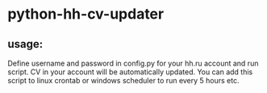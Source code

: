 # python-hh-cv-updater

## usage:
Define username and password in config.py for your hh.ru account and run script.
CV in your account will be automatically updated.
You can add this script to linux crontab or windows scheduler to run every 5 hours etc.